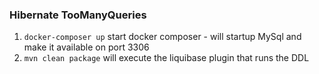 ### Hibernate TooManyQueries

1. `docker-composer up` start docker composer - will startup MySql 
and make it available on port 3306
2. `mvn clean package`  will execute the liquibase plugin that runs the DDL
